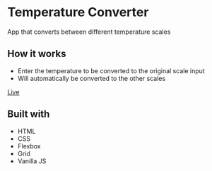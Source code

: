 # Temperature Converter

App that converts between different temperature scales

## How it works

- Enter the temperature to be converted to the original scale input
- Will automatically be converted to the other scales

[Live](https://noasalgado.github.io/Mini-JS-Apps/21-Temperature-Converter/)

## Built with

- HTML
- CSS
- Flexbox
- Grid
- Vanilla JS
